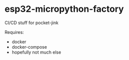 # esp32-micropython-factory
CI/CD stuff for pocket-jink 

Requires:
-  docker
-  docker-compose
-  hopefully not much else
